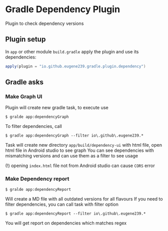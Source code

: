# Gradle Dependency Plugin
Plugin to check dependency versions

## Plugin setup


In `app` or other module `build.gradle` apply the plugin and use its dependencies:

```gradle
apply(plugin = "io.github.eugene239.gradle.plugin.dependency")
```


## Gradle asks
### Make Graph UI
Plugin will create new gradle task, to execute use
```shell
$ gralde app:dependencyGraph
```
To filter dependencies, call
```shell
$ gradle app:dependencyGraph --filter io\.github\.eugene239.*
```
Task will create new directory `app/build/dependency-ui` with html file, open html file in Android
studio to see graph
You can see dependencies with mismatching versions and can use them as a filter to see usage

(!) opening `index.html` file not from Android studio can cause `CORS` error

### Make Dependency report
```shell
$ gralde app:dependencyReport
```
Will create a MD file with all outdated versions for all flavours
If you need to filter dependencies, you can call task with filter option
```shell
$ gradle app:dependencyReport --filter io\.github\.eugene239.*
```
You will get report on dependencies which matches regex